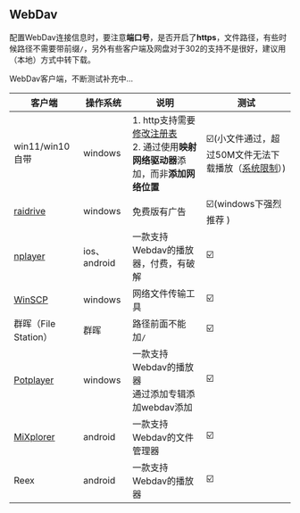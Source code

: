 ## WebDav


配置WebDav连接信息时，要注意**端口号**，是否开启了**https**，文件路径，有些时候路径不需要带前缀`/`，另外有些客户端及网盘对于302的支持不是很好，建议用（本地）方式中转下载。

WebDav客户端，不断测试补充中...

| 客户端                                       | 操作系统        | 说明                                                                                                  | 测试                                                                                                                                                                                                                     |
| ----------------------------------------- | ----------- | --------------------------------------------------------------------------------------------------- |------------------------------------------------------------------------------------------------------------------------------------------------------------------------------------------------------------------------|
| win11/win10自带                             | windows     | 1. http支持需要[修改注册表](https://d9.ee/archive/webdav-add-dav.html)<br/>2. 通过使用**映射网络驱动器**添加，而非**添加网络位置** | ☑️(小文件通过，超过50M文件无法下载播放（[系统限制](https://support.microsoft.com/en-us/topic/folder-copy-error-message-when-downloading-a-file-that-is-larger-than-50000000-bytes-from-a-web-folder-815e2949-0f56-ec25-db7d-b6d860a31f77)）) |
| [raidrive](https://www.raidrive.com.cn/)  | windows     | 免费版有广告                                                                                              | ☑️(windows下强烈推荐 )                                                                                                                                                                                                      |
| [nplayer](https://nplayer.com/)           | ios、android | 一款支持Webdav的播放器，付费，有破解                                                                               | ☑️                                                                                                                                                                                                                     |
| [WinSCP](https://winscp.net/eng/index.php) | windows     | 网络文件传输工具                                                                                            | ☑️                                                                                                                                                                                                                     |
| 群晖（File Station）                          | 群晖          | 路径前面不能加`/`                                                                                          | ☑️                                                                                                                                                                                                                     |
| [Potplayer](https://potplayer.daum.net/?lang=zh_CN) | windows | 一款支持Webdav的播放器<br/>通过添加专辑添加webdav添加 | ☑️                                                                                                                                                                                                                     |
| [MiXplorer]([https://forum.xda-developers.com/t/app-2-2-mixplorer-v6-x-released-fully-featured-file-manager.1523691/](https://forum.xda-developers.com/t/app-2-2-mixplorer-v6-x-released-fully-featured-file-manager.1523691/)) | android | 一款支持Webdav的文件管理器 | ☑️                                                                                                                                                                                                                     |
| Reex | android | 一款支持Webdav的播放器 | ☑️                                                                                                                                                                                                                     |
